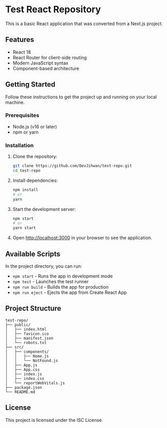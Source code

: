 # Test React Repository

This is a basic React application that was converted from a Next.js project.

## Features

- React 18
- React Router for client-side routing
- Modern JavaScript syntax
- Component-based architecture

## Getting Started

Follow these instructions to get the project up and running on your local machine.

### Prerequisites

- Node.js (v16 or later)
- npm or yarn

### Installation

1. Clone the repository:
   ```bash
   git clone https://github.com/DevJihwan/test-repo.git
   cd test-repo
   ```

2. Install dependencies:
   ```bash
   npm install
   # or
   yarn
   ```

3. Start the development server:
   ```bash
   npm start
   # or
   yarn start
   ```

4. Open [http://localhost:3000](http://localhost:3000) in your browser to see the application.

## Available Scripts

In the project directory, you can run:

- `npm start` - Runs the app in development mode
- `npm test` - Launches the test runner
- `npm run build` - Builds the app for production
- `npm run eject` - Ejects the app from Create React App

## Project Structure

```
test-repo/
├── public/
│   ├── index.html
│   ├── favicon.ico
│   ├── manifest.json
│   └── robots.txt
├── src/
│   ├── components/
│   │   ├── Home.js
│   │   └── NotFound.js
│   ├── App.js
│   ├── App.css
│   ├── index.js
│   ├── index.css
│   └── reportWebVitals.js
├── package.json
└── README.md
```

## License

This project is licensed under the ISC License.
